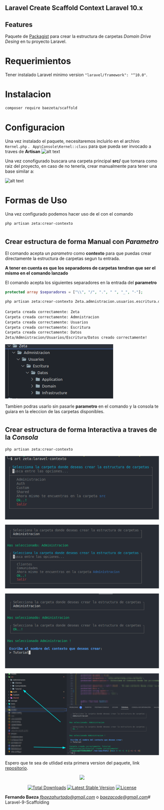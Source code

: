 ## Laravel Create Scaffold Context Laravel 10.x

## Features

Paquete de [Packagist](https://packagist.org/packages/baezeta/scaffold) para crear la estructura de carpetas *Domain Drive Desing* en tu proyecto Laravel.

# Requerimientos
Tener instalado Laravel  minimo version ```"laravel/framework": "^10.0"```.


# Instalacion

```bash
composer require baezeta/scaffold
```

# Configuracion

Una vez instalado el paquete, necesitaremos incluirlo en el archivo ```Kernel.php``` .
``` App\Console\Kernel::class``` para que pueda ser invocado a traves de **Artisan**
![alt text](./docs/img/kernel.png)


Una vez conofigurado buscara una carpeta principal **src/** que tomara como raiz del proyecto, en caso de no tenerla, crear manualmente para tener una base similar a:


![alt text](./docs/img/skeleton.png)

# Formas de Uso

Una vez configurado podemos hacer uso de el con el comando 
```bash
php artisan zeta:crear-contexto 
```
#
## Crear estructura de forma Manual con *Parametro*
El comando acepta un *parametro* como **contexto** para que puedas crear directamente la estructura de carpetas segun tu entrada.

**A tener en cuenta es que los separadores de carpetas tendran que ser el mismo en el comando lanzado**

El comando acepta los siguientes separadores en la entrada del **parametro**
```php
protected array $separadores = ["\\", "/", ".", " ", "_", "-"];
```

```bash
php artisan zeta:crear-contexto Zeta.admnistracion.usuarios.escritura.datos

Carpeta creada correctamente: Zeta
Carpeta creada correctamente: Admnistracion
Carpeta creada correctamente: Usuarios
Carpeta creada correctamente: Escritura
Carpeta creada correctamente: Datos
Zeta/Admnistracion/Usuarios/Escritura/Datos creado correctamente!
```
![alt text](./docs/img/image.png)


Tambien podras usarlo sin pasarle **parametro** en el comando y la consola te guiara en la eleccion de las carpetas disponibles.

#
## Crear estructura de forma Interactiva a traves de la *Consola*

```bash
php artisan zeta:crear-contexto 
```
![alt text](./docs/img/image-1.png)

![alt text](./docs/img/image-2.png)

![alt text](./docs/img/image-4.png)


![alt text](./docs/img/image-5.png)



Espero que te sea de utlidad esta primera version del paquete, link 
[repositorio](https://github.com/ferbaeza/Laravel-Context-Scaffolding).

<div align="center">
    <a href="https://github.com/ferbaeza/Laravel-Context-Scaffolding">
    <img style="max-height:150px" src="https://encrypted-tbn0.gstatic.com/images?q=tbn:ANd9GcQP4jFB-CRdUfIHz_otJrxBY-sBc3k9wOqzxkJFzatnZlCtlGCWePgmaGyHYWomad1RMes&usqp=CAU">
    </a>
</div>


<p align="center">
    <a href="https://packagist.org/packages/baezeta/scaffold"><img src="https://img.shields.io/packagist/dt/baezeta/scaffold" alt="Total Downloads"></a>
    <a href="https://packagist.org/packages/baezeta/scaffold"><img src="https://img.shields.io/packagist/v/baezeta/scaffold" alt="Latest Stable Version"></a>
    <a href="https://packagist.org/packages/baezeta/scaffold"><img src="https://img.shields.io/packagist/l/baezeta/scaffold" alt="License"></a>
</p>


**Fernando Baeza**
*fbaezahurtado@gmail.com* o 
*baezacode@gmail.com*# Laravel-9-Scaffolding
